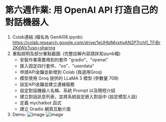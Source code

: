 # 第六週作業: 用 OpenAI API 打造自己的對話機器人
1. Colab連結 (檔名為 GenAI06.ipynb): https://colab.research.google.com/drive/1eUHblMvxtjvAN2P7rchl1_TFiBr2KdWx?usp=sharing
2. 重點說明及部分重點截圖: (完整註解內容請詳見ipynb檔)
   - 安裝作業需要用到的套件 "gradio"、"openai"
   - 匯入固定四行套件、"os"、"userdata"
   - 申請API金鑰並新增到 Colab (我選用Groq)
   - 模型使用 Groq 提供的 LLaMA 3 模型 (參數量 70B)
   - 設定API金鑰並建立連線服務
   - 設定對話機器人名稱、系統 Prompt 以及簡短介紹
   - 建立對話訊息列表，並將系統設定嵌入對話中 (設定模型人設)
   - 定義 mychatbot 函式
   - 建立 Gradio 網頁互動介面
3. Demo:
![image](https://github.com/user-attachments/assets/41debd4e-4206-4ee3-8497-e21048d8164f)
![image](https://github.com/user-attachments/assets/e629b11b-e333-4ac3-bf07-35acdfa060cf)
